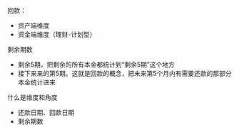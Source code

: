 
回款：
- 资产端维度
- 资金端维度（理财-计划型）

剩余期数
- 剩余5期，把剩余的所有本金都统计到“剩余5期”这个地方
- 接下来来的第5期。这就是回款的概念，把未来第5个月内有需要还款的那部分本金统计进来

什么是维度和角度
- 还款日期、回款日期
- 剩余期数